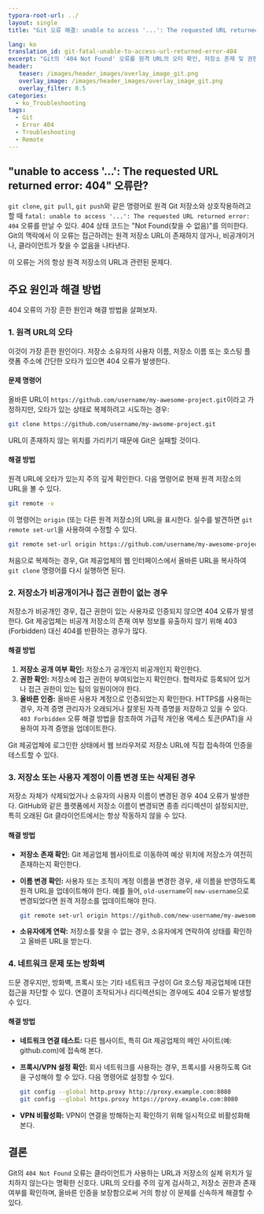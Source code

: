 ```yaml
---
typora-root-url: ../
layout: single
title: "Git 오류 해결: unable to access '...': The requested URL returned error: 404"

lang: ko
translation_id: git-fatal-unable-to-access-url-returned-error-404
excerpt: "Git의 '404 Not Found' 오류를 원격 URL의 오타 확인, 저장소 존재 및 권한 검증, 올바른 인증을 통해 해결하세요. 이 흔한 URL 관련 문제를 해결하는 방법을 배웁니다."
header:
   teaser: /images/header_images/overlay_image_git.png
   overlay_image: /images/header_images/overlay_image_git.png
   overlay_filter: 0.5
categories:
  - ko_Troubleshooting
tags:
  - Git
  - Error 404
  - Troubleshooting
  - Remote
---
```


## "unable to access '...': The requested URL returned error: 404" 오류란?

`git clone`, `git pull`, `git push`와 같은 명령어로 원격 Git 저장소와 상호작용하려고 할 때 `fatal: unable to access '...': The requested URL returned error: 404` 오류를 만날 수 있다. 404 상태 코드는 "Not Found(찾을 수 없음)"를 의미한다. Git의 맥락에서 이 오류는 접근하려는 원격 저장소 URL이 존재하지 않거나, 비공개이거나, 클라이언트가 찾을 수 없음을 나타낸다.

이 오류는 거의 항상 원격 저장소의 URL과 관련된 문제다.

## 주요 원인과 해결 방법

404 오류의 가장 흔한 원인과 해결 방법을 살펴보자.

### 1. 원격 URL의 오타

이것이 가장 흔한 원인이다. 저장소 소유자의 사용자 이름, 저장소 이름 또는 호스팅 플랫폼 주소에 간단한 오타가 있으면 404 오류가 발생한다.

#### 문제 명령어

올바른 URL이 `https://github.com/username/my-awesome-project.git`이라고 가정하지만, 오타가 있는 상태로 복제하려고 시도하는 경우:

```bash
git clone https://github.com/username/my-awsome-project.git
```

URL이 존재하지 않는 위치를 가리키기 때문에 Git은 실패할 것이다.

#### 해결 방법

원격 URL에 오타가 있는지 주의 깊게 확인한다. 다음 명령어로 현재 원격 저장소의 URL을 볼 수 있다.

```bash
git remote -v
```

이 명령어는 `origin` (또는 다른 원격 저장소)의 URL을 표시한다. 실수를 발견하면 `git remote set-url`을 사용하여 수정할 수 있다.

```bash
git remote set-url origin https://github.com/username/my-awesome-project.git
```

처음으로 복제하는 경우, Git 제공업체의 웹 인터페이스에서 올바른 URL을 복사하여 `git clone` 명령어를 다시 실행하면 된다.

### 2. 저장소가 비공개이거나 접근 권한이 없는 경우

저장소가 비공개인 경우, 접근 권한이 있는 사용자로 인증되지 않으면 404 오류가 발생한다. Git 제공업체는 비공개 저장소의 존재 여부 정보를 유출하지 않기 위해 403 (Forbidden) 대신 404를 반환하는 경우가 많다.

#### 해결 방법

1.  **저장소 공개 여부 확인:** 저장소가 공개인지 비공개인지 확인한다.
2.  **권한 확인:** 저장소에 접근 권한이 부여되었는지 확인한다. 협력자로 등록되어 있거나 접근 권한이 있는 팀의 일원이어야 한다.
3.  **올바른 인증:** 올바른 사용자 계정으로 인증되었는지 확인한다. HTTPS를 사용하는 경우, 자격 증명 관리자가 오래되거나 잘못된 자격 증명을 저장하고 있을 수 있다. `403 Forbidden` 오류 해결 방법을 참조하여 가급적 개인용 액세스 토큰(PAT)을 사용하여 자격 증명을 업데이트한다.

Git 제공업체에 로그인한 상태에서 웹 브라우저로 저장소 URL에 직접 접속하여 인증을 테스트할 수 있다.

### 3. 저장소 또는 사용자 계정이 이름 변경 또는 삭제된 경우

저장소 자체가 삭제되었거나 소유자의 사용자 이름이 변경된 경우 404 오류가 발생한다. GitHub와 같은 플랫폼에서 저장소 이름이 변경되면 종종 리디렉션이 설정되지만, 특히 오래된 Git 클라이언트에서는 항상 작동하지 않을 수 있다.

#### 해결 방법

*   **저장소 존재 확인:** Git 제공업체 웹사이트로 이동하여 예상 위치에 저장소가 여전히 존재하는지 확인한다.
*   **이름 변경 확인:** 사용자 또는 조직이 계정 이름을 변경한 경우, 새 이름을 반영하도록 원격 URL을 업데이트해야 한다. 예를 들어, `old-username`이 `new-username`으로 변경되었다면 원격 저장소를 업데이트해야 한다.

    ```bash
    git remote set-url origin https://github.com/new-username/my-awesome-project.git
    ```
*   **소유자에게 연락:** 저장소를 찾을 수 없는 경우, 소유자에게 연락하여 상태를 확인하고 올바른 URL을 받는다.

### 4. 네트워크 문제 또는 방화벽

드문 경우지만, 방화벽, 프록시 또는 기타 네트워크 구성이 Git 호스팅 제공업체에 대한 접근을 차단할 수 있다. 연결이 조작되거나 리디렉션되는 경우에도 404 오류가 발생할 수 있다.

#### 해결 방법

*   **네트워크 연결 테스트:** 다른 웹사이트, 특히 Git 제공업체의 메인 사이트(예: github.com)에 접속해 본다.
*   **프록시/VPN 설정 확인:** 회사 네트워크를 사용하는 경우, 프록시를 사용하도록 Git을 구성해야 할 수 있다. 다음 명령어로 설정할 수 있다.

    ```bash
    git config --global http.proxy http://proxy.example.com:8080
    git config --global https.proxy https://proxy.example.com:8080
    ```
*   **VPN 비활성화:** VPN이 연결을 방해하는지 확인하기 위해 일시적으로 비활성화해 본다.

## 결론

Git의 `404 Not Found` 오류는 클라이언트가 사용하는 URL과 저장소의 실제 위치가 일치하지 않는다는 명확한 신호다. URL의 오타를 주의 깊게 검사하고, 저장소 권한과 존재 여부를 확인하며, 올바른 인증을 보장함으로써 거의 항상 이 문제를 신속하게 해결할 수 있다.
